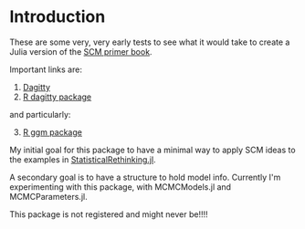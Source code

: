 # Introduction

These are some very, very early tests to see what it would take to create a Julia version of the [SCM primer book](http://bcs.wiley.com/he-bcs/Books?action=index&bcsId=10288&itemId=1119186846).

Important links are:

1. [Dagitty](http://www.dagitty.net/)
2. [R dagitty package](https://cran.r-project.org/web/packages/dagitty/index.html)

and particularly:

3. [R ggm package](https://cran.r-project.org/web/packages/ggm/index.html)

My initial goal for this package to have a minimal way to apply SCM ideas to the examples in [StatisticalRethinking.jl](https://github.com/StatisticalRethinkingJulia).

A secondary goal is to have a structure to hold model info. Currently I'm experimenting with this package, with MCMCModels.jl and MCMCParameters.jl.

This package is not registered and might never be!!!!
